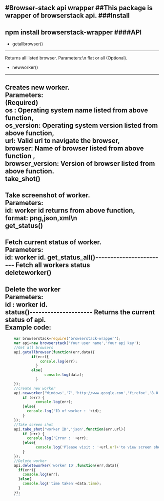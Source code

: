 #Browser-stack api wrapper
##This package is wrapper of browserstack api.
###Install
------------------
npm install browserstack-wrapper
####API
------------------------
  - getallbrowser()
-----------------------
  Returns all listed browser. 
     Parameters:\n 
          flat or all (Optional).
  - newworker()
--------------------
   Creates new worker. <br>
        Parameters: <br>
                (Required) <br>
                os : Operating system name listed from above function,<br>
                os_version: Operating system version listed from above function,<br>
                url: Valid url to navigate the browser,<br>
                browser: Name of browser listed from above function ,<br>
                browser_version: Version of browser listed from above function. <br>
take_shot()
---------------------------------
Take screenshot of worker.<br>
Parameters: <br>
        id: worker id returns from above function, <br>
        format: png,json,xml\n<br>
get_status()
--------------------------
Fetch current status of worker.<br>
Parameters: <br>
    id: worker id.
get_status_all()------------------------
Fetch all workers status<br>
deleteworker()
----------------------
Delete the worker <br>
Parameters:<br> 
id : worker id.<br>
status()---------------------
Returns the current status of api.<br>
Example code: 
--------------------------
```javascript
    var browserstack=require('browserstack-wrapper');
    var api=new browserstack('Your user name','Your api key');
    //Get all browsers
    api.getallbrowser(function(err,data){
            if(err){
                console.log(err);
              }
            else{
                  console.log(data);
              }
    });
    //create new worker
    api.newworker('Windows','7','http://www.google.com','firefox','8.0',function(err,id){
        if (err) {
              console.log(err);
        }else{
          console.log('ID of worker : '+id);
        }
    });
    //Take screen shot
    api.take_shot('worker ID','json',function(err,url){
        if (err) {
          console.log('Error : '+err);
        }else{
              console.log('Please visit : '+url.url+'to view screen shot');
        }
    });
    //Delete worker
    api.deleteworker('worker ID',function(err,data){
      if(err){
        console.log(err);
      }else{
        console.log('time taken'+data.time);
      }
    });
    ```
